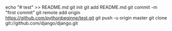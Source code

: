 echo "# test" >> README.md
git init
git add README.md
git commit -m "first commit"
git remote add origin https://github.com/pythonbeginne/test.git
git push -u origin master
git clone git://github.com/django/django.git
